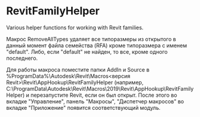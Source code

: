 # RevitFamilyHelper
Various helper functions for working with Revit families.

Макрос RemoveAllTypes удаляет все типоразмеры из открытого в данный момент файла семейства (RFA) кроме типоразмера с именем "default". Либо, если "default" не найден, то все, кроме одного последнего.

Для работы макроса поместите папки AddIn и Source в %ProgramData%\Autodesk\Revit\Macros\<версия Revit>\Revit\AppHookup\RevitFamilyHelper (например, C:\ProgramData\Autodesk\Revit\Macros\2019\Revit\AppHookup\RevitFamilyHelper) и перезапустите Revit, если он был открыт. После этого во вкладке "Управление", панель "Макросы", "Диспетчер макросов" во вкладке "Приложение" появится соответствующий модуль.
